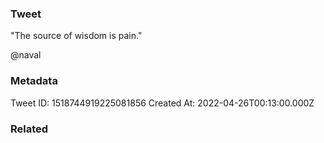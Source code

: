 ### Tweet
"The source of wisdom is pain."

@naval

### Metadata
Tweet ID: 1518744919225081856
Created At: 2022-04-26T00:13:00.000Z

### Related

